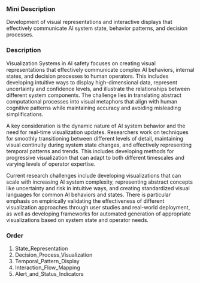 ### Mini Description

Development of visual representations and interactive displays that effectively communicate AI system state, behavior patterns, and decision processes.

### Description

Visualization Systems in AI safety focuses on creating visual representations that effectively communicate complex AI behaviors, internal states, and decision processes to human operators. This includes developing intuitive ways to display high-dimensional data, represent uncertainty and confidence levels, and illustrate the relationships between different system components. The challenge lies in translating abstract computational processes into visual metaphors that align with human cognitive patterns while maintaining accuracy and avoiding misleading simplifications.

A key consideration is the dynamic nature of AI system behavior and the need for real-time visualization updates. Researchers work on techniques for smoothly transitioning between different levels of detail, maintaining visual continuity during system state changes, and effectively representing temporal patterns and trends. This includes developing methods for progressive visualization that can adapt to both different timescales and varying levels of operator expertise.

Current research challenges include developing visualizations that can scale with increasing AI system complexity, representing abstract concepts like uncertainty and risk in intuitive ways, and creating standardized visual languages for common AI behaviors and states. There is particular emphasis on empirically validating the effectiveness of different visualization approaches through user studies and real-world deployment, as well as developing frameworks for automated generation of appropriate visualizations based on system state and operator needs.

### Order

1. State_Representation
2. Decision_Process_Visualization
3. Temporal_Pattern_Display
4. Interaction_Flow_Mapping
5. Alert_and_Status_Indicators
